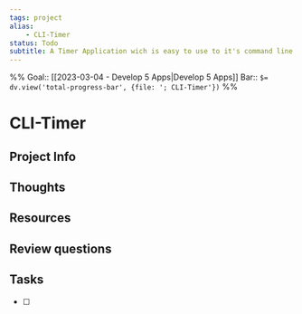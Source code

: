 ```yaml
---
tags: project
alias:
    - CLI-Timer
status: Todo
subtitle: A Timer Application wich is easy to use to it's command line style
---
```


%%
Goal:: [[2023-03-04 - Develop 5 Apps|Develop 5 Apps]]
Bar:: `$= dv.view('total-progress-bar', {file: '; CLI-Timer'})`
%%

# CLI-Timer

## Project Info

## Thoughts

## Resources

## Review questions

## Tasks

-   [ ]
